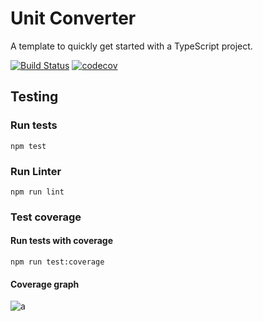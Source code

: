 # Unit Converter

A template to quickly get started with a TypeScript project.

[![Build Status](https://travis-ci.org/baspeeters/unit-converter.svg?branch=master)](https://travis-ci.org/baspeeters/unit-converter)  [![codecov](https://codecov.io/gh/baspeeters/unit-converter/branch/master/graph/badge.svg)](https://codecov.io/gh/baspeeters/unit-converter)

## Testing

### Run tests
```npm test```

### Run Linter
```npm run lint```

### Test coverage

#### Run tests with coverage
```npm run test:coverage```

#### Coverage graph
![a](https://codecov.io/gh/baspeeters/unit-converter/branch/master/graphs/sunburst.svg)
